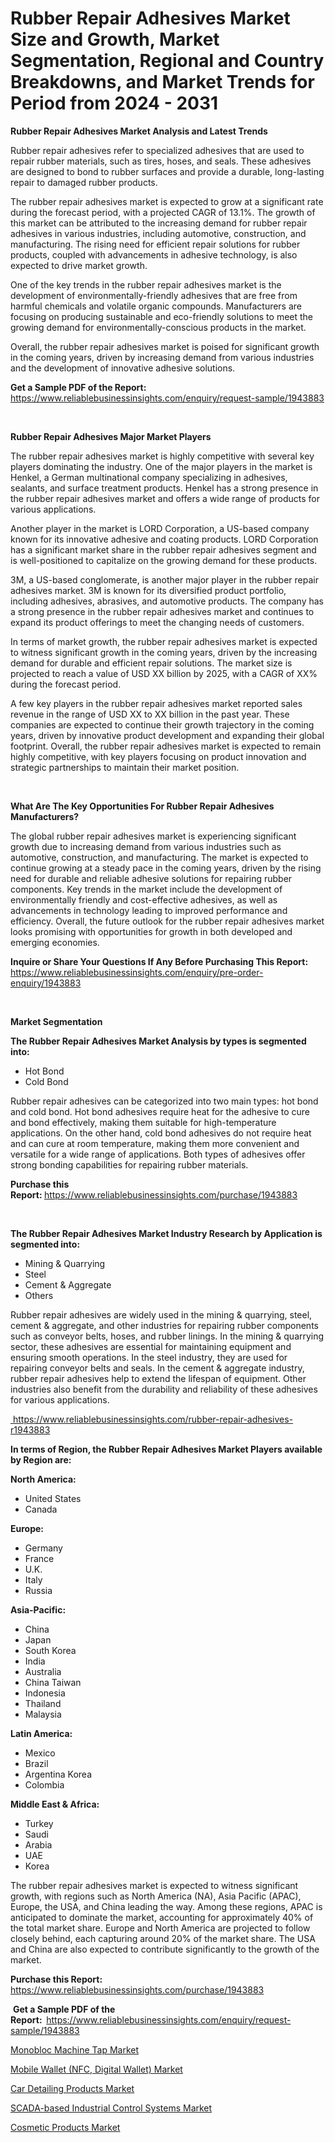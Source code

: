<p><h1>Rubber Repair Adhesives Market Size and Growth, Market Segmentation, Regional and Country Breakdowns, and Market Trends for Period from 2024 -  2031</h1></p><p><strong>Rubber Repair Adhesives Market Analysis and Latest Trends</strong></p>
<p><p>Rubber repair adhesives refer to specialized adhesives that are used to repair rubber materials, such as tires, hoses, and seals. These adhesives are designed to bond to rubber surfaces and provide a durable, long-lasting repair to damaged rubber products.</p><p>The rubber repair adhesives market is expected to grow at a significant rate during the forecast period, with a projected CAGR of 13.1%. The growth of this market can be attributed to the increasing demand for rubber repair adhesives in various industries, including automotive, construction, and manufacturing. The rising need for efficient repair solutions for rubber products, coupled with advancements in adhesive technology, is also expected to drive market growth.</p><p>One of the key trends in the rubber repair adhesives market is the development of environmentally-friendly adhesives that are free from harmful chemicals and volatile organic compounds. Manufacturers are focusing on producing sustainable and eco-friendly solutions to meet the growing demand for environmentally-conscious products in the market.</p><p>Overall, the rubber repair adhesives market is poised for significant growth in the coming years, driven by increasing demand from various industries and the development of innovative adhesive solutions.</p></p>
<p><strong>Get a Sample PDF of the Report:&nbsp;</strong> <a href="https://www.reliablebusinessinsights.com/enquiry/request-sample/1943883">https://www.reliablebusinessinsights.com/enquiry/request-sample/1943883</a></p>
<p>&nbsp;</p>
<p><strong>Rubber Repair Adhesives Major Market Players</strong></p>
<p><p>The rubber repair adhesives market is highly competitive with several key players dominating the industry. One of the major players in the market is Henkel, a German multinational company specializing in adhesives, sealants, and surface treatment products. Henkel has a strong presence in the rubber repair adhesives market and offers a wide range of products for various applications.</p><p>Another player in the market is LORD Corporation, a US-based company known for its innovative adhesive and coating products. LORD Corporation has a significant market share in the rubber repair adhesives segment and is well-positioned to capitalize on the growing demand for these products.</p><p>3M, a US-based conglomerate, is another major player in the rubber repair adhesives market. 3M is known for its diversified product portfolio, including adhesives, abrasives, and automotive products. The company has a strong presence in the rubber repair adhesives market and continues to expand its product offerings to meet the changing needs of customers.</p><p>In terms of market growth, the rubber repair adhesives market is expected to witness significant growth in the coming years, driven by the increasing demand for durable and efficient repair solutions. The market size is projected to reach a value of USD XX billion by 2025, with a CAGR of XX% during the forecast period.</p><p>A few key players in the rubber repair adhesives market reported sales revenue in the range of USD XX to XX billion in the past year. These companies are expected to continue their growth trajectory in the coming years, driven by innovative product development and expanding their global footprint. Overall, the rubber repair adhesives market is expected to remain highly competitive, with key players focusing on product innovation and strategic partnerships to maintain their market position.</p></p>
<p>&nbsp;</p>
<p><strong>What Are The Key Opportunities For Rubber Repair Adhesives Manufacturers?</strong></p>
<p><p>The global rubber repair adhesives market is experiencing significant growth due to increasing demand from various industries such as automotive, construction, and manufacturing. The market is expected to continue growing at a steady pace in the coming years, driven by the rising need for durable and reliable adhesive solutions for repairing rubber components. Key trends in the market include the development of environmentally friendly and cost-effective adhesives, as well as advancements in technology leading to improved performance and efficiency. Overall, the future outlook for the rubber repair adhesives market looks promising with opportunities for growth in both developed and emerging economies.</p></p>
<p><strong>Inquire or Share Your Questions If Any Before Purchasing This Report:</strong> <a href="https://www.reliablebusinessinsights.com/enquiry/pre-order-enquiry/1943883">https://www.reliablebusinessinsights.com/enquiry/pre-order-enquiry/1943883</a></p>
<p>&nbsp;</p>
<p><strong>Market Segmentation</strong></p>
<p><strong>The Rubber Repair Adhesives Market Analysis by types is segmented into:</strong></p>
<p><ul><li>Hot Bond</li><li>Cold Bond</li></ul></p>
<p><p>Rubber repair adhesives can be categorized into two main types: hot bond and cold bond. Hot bond adhesives require heat for the adhesive to cure and bond effectively, making them suitable for high-temperature applications. On the other hand, cold bond adhesives do not require heat and can cure at room temperature, making them more convenient and versatile for a wide range of applications. Both types of adhesives offer strong bonding capabilities for repairing rubber materials.</p></p>
<p><strong>Purchase this Report:&nbsp;</strong><a href="https://www.reliablebusinessinsights.com/purchase/1943883">https://www.reliablebusinessinsights.com/purchase/1943883</a></p>
<p>&nbsp;</p>
<p><strong>The Rubber Repair Adhesives Market Industry Research by Application is segmented into:</strong></p>
<p><ul><li>Mining & Quarrying</li><li>Steel</li><li>Cement & Aggregate</li><li>Others</li></ul></p>
<p><p>Rubber repair adhesives are widely used in the mining & quarrying, steel, cement & aggregate, and other industries for repairing rubber components such as conveyor belts, hoses, and rubber linings. In the mining & quarrying sector, these adhesives are essential for maintaining equipment and ensuring smooth operations. In the steel industry, they are used for repairing conveyor belts and seals. In the cement & aggregate industry, rubber repair adhesives help to extend the lifespan of equipment. Other industries also benefit from the durability and reliability of these adhesives for various applications.</p></p>
<p><a href="https://www.reliablebusinessinsights.com/rubber-repair-adhesives-r1943883">&nbsp;https://www.reliablebusinessinsights.com/rubber-repair-adhesives-r1943883</a></p>
<p><strong>In terms of Region, the Rubber Repair Adhesives Market Players available by Region are:</strong></p>
<p>
    <p> <strong> North America: </strong>
        <ul>
            <li>United States</li>
            <li>Canada</li>
        </ul>
        </p> 
    <p> <strong> Europe: </strong>
        <ul>
            <li>Germany</li>
            <li>France</li>
            <li>U.K.</li>
            <li>Italy</li>
            <li>Russia</li>
        </ul>
        </p> 
    <p> <strong> Asia-Pacific: </strong>
        <ul>
            <li>China</li>
            <li>Japan</li>
            <li>South Korea</li>
            <li>India</li>
            <li>Australia</li>
            <li>China Taiwan</li>
            <li>Indonesia</li>
            <li>Thailand</li>
            <li>Malaysia</li>
        </ul>
        </p> 
    <p> <strong> Latin America: </strong>
        <ul>
            <li>Mexico</li>
            <li>Brazil</li>
            <li>Argentina Korea</li>
            <li>Colombia</li>
        </ul>
        </p> 
    <p> <strong> Middle East & Africa: </strong>
        <ul>
            <li>Turkey</li>
            <li>Saudi</li>
            <li>Arabia</li>
            <li>UAE</li>
            <li>Korea</li>
        </ul>
    </p>
    </p>
<p><p>The rubber repair adhesives market is expected to witness significant growth, with regions such as North America (NA), Asia Pacific (APAC), Europe, the USA, and China leading the way. Among these regions, APAC is anticipated to dominate the market, accounting for approximately 40% of the total market share. Europe and North America are projected to follow closely behind, each capturing around 20% of the market share. The USA and China are also expected to contribute significantly to the growth of the market.</p></p>
<p><strong>Purchase this Report: </strong><a href="https://www.reliablebusinessinsights.com/purchase/1943883">https://www.reliablebusinessinsights.com/purchase/1943883</a></p>
<p>&nbsp;<strong>Get a Sample PDF of the Report:&nbsp;&nbsp;</strong><a href="https://www.reliablebusinessinsights.com/enquiry/request-sample/1943883">https://www.reliablebusinessinsights.com/enquiry/request-sample/1943883</a></p>
<p><strong></strong></p>
<p><p><a href="https://issuu.com/reportprime-2/docs/monobloc-machine-tap-market-size-2030.pptx">Monobloc Machine Tap Market</a></p><p><a href="https://github.com/susanjprice2023/Market-Research-Report-List-2/blob/main/mobile-wallet-nfc-digital-wallet-market.md">Mobile Wallet (NFC, Digital Wallet) Market</a></p><p><a href="https://www.linkedin.com/pulse/future-trends-global-car-detailing-products-market-insights-ygxgc">Car Detailing Products Market</a></p><p><a href="https://github.com/globismark/Market-Research-Report-List-4/blob/main/scada-based-industrial-control-systems-market.md">SCADA-based Industrial Control Systems Market</a></p><p><a href="https://www.linkedin.com/pulse/insights-cosmetic-products-industry-market-financial-status-kobkc">Cosmetic Products Market</a></p></p>